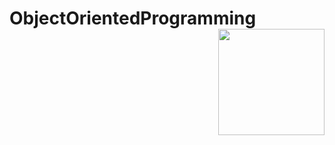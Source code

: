 # ObjectOrientedProgramming  <img src=https://media.giphy.com/media/v1.Y2lkPTc5MGI3NjExY3lsd3FzZmgyaXg5ZnZwc2l6Y2xybzJqZ2NhazYydDBid3VhYXQ2biZlcD12MV9pbnRlcm5hbF9naWZfYnlfaWQmY3Q9cw/tVhJw24Gv8FGGlnjDN/giphy.gif align="right" width="170" >
